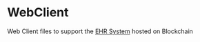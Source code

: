 # WebClient
Web Client files to support the [EHR System](https://github.com/ashwaniYDV/Electronic-Health-Record-System) hosted on Blockchain
